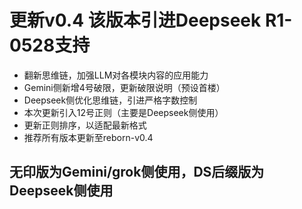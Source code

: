 # 更新v0.4 该版本引进Deepseek R1-0528支持
 - 翻新思维链，加强LLM对各模块内容的应用能力
 - Gemini侧新增4号破限，更新破限说明（预设首楼）
 - Deepseek侧优化思维链，引进严格字数控制
 - 本次更新引入12号正则（主要是Deepseek侧使用）
 - 更新正则排序，以适配最新格式
 - 推荐所有版本更新至reborn-v0.4

## 无印版为Gemini/grok侧使用，DS后缀版为Deepseek侧使用